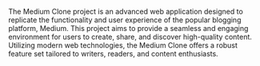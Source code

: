 The Medium Clone project is an advanced web application designed to replicate the functionality and user experience of the popular blogging platform, Medium. This project aims to provide a seamless and engaging environment for users to create, share, and discover high-quality content. Utilizing modern web technologies, the Medium Clone offers a robust feature set tailored to writers, readers, and content enthusiasts.
